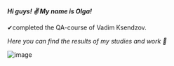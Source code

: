 ***Hi guys! ✌ My name is Olga!***

✔completed the QA-course of Vadim Ksendzov.

_Here you can find the results of my studies and work 🧠_

 ![image](https://user-images.githubusercontent.com/93606758/154672368-684825cf-9f81-440b-b278-8a8b4ed5de68.png)
